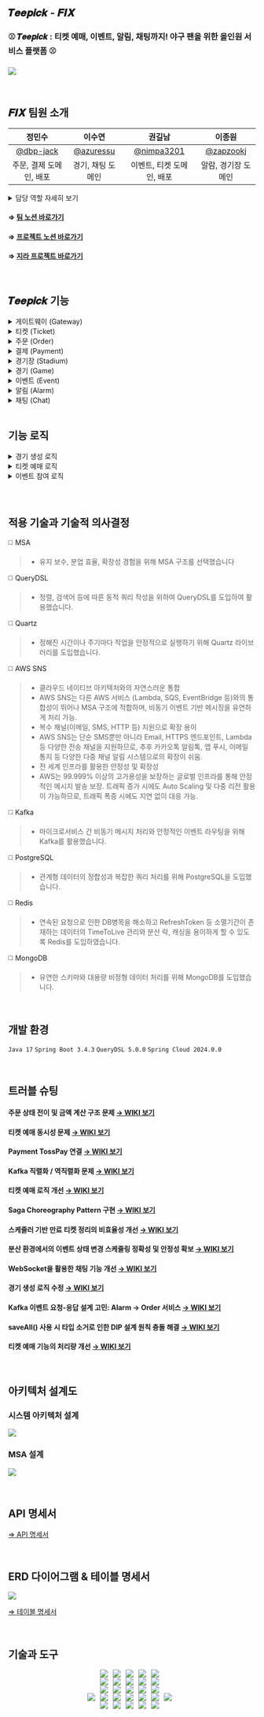 ## 𝑻𝒆𝒆𝒑𝒊𝒄𝒌 - 𝑭𝑰𝑿
### ⚾ 𝑻𝒆𝒆𝒑𝒊𝒄𝒌 : 티켓 예매, 이벤트, 알림, 채팅까지! 야구 팬을 위한 올인원 서비스 플랫폼 ⚾
![](https://velog.velcdn.com/images/azuressu/post/1973361b-56a5-4938-a5dc-9d5c68c8fcec/image.png)

<br>

## 𝑭𝑰𝑿 팀원 소개
|정민수|이수연|권길남|이종원|
|:----:|:----:|:----:|:----:|
|[@dbp-jack](https://github.com/dbp-jack)|[@azuressu](https://github.com/azuressu)|[@nimpa3201](https://github.com/nimpa3201)|[@zapzookj](https://github.com/zapzookj)|
|주문, 결제 도메인, 배포|경기, 채팅 도메인|이벤트, 티켓 도메인, 배포|알람, 경기장 도메인|

<details>
<summary>담당 역할 자세히 보기</summary>
<div markdown="1">  

  - 정민수
  
    - 프로젝트 기획 및 관리
      - 프로젝트 전반의 일정 수립 및 관리
      - 주간 회의 주최 및 진행, 진행 상황 점검
      - 팀원들의 다양한 의견 수렴 및 피드백 반영
      - JIRA 셋팅과 백로그/스프린트 관리를 주도하고, Slack 연동을 통해 커밋·PR 알림을 실시간 공유하며 개발 관리를 효율화

    - 주문 도메인
      - 주문 비즈니스 로직 설계 및 생성 처리 로직 구현
      - Kafka 기반 이벤트 흐름 설계(주문 상태 변경 처리)
      - 주문 취소 처리 로직 구현
      - 주문 생성 실패에 대한 보상 트랜잭션 처리
      - JPA 기반 주문 CRUD 구현
      - 주문-결제 연계 처리 설계 및 구현

    - 결제 도메인
      - 결제 비즈니스 로직 설계 및 결제 승인 처리 로직 구현
      - Kafka 기반 이벤트 연동    
      - 결제 상태 검증 및 중복 방지 처리
      - 결제 실패 처리 보상 트랜잭션 구현
      - 결제 실패에 따른 주문 보상 트랜잭션 처리
      - 결제 취소에 따른 주문 연계 처리 및 로직 구현 
      - Toss Payment API 연동
      - Kafka 성능 및 부하 테스트용 모킹 구현

    - 배포
      - AWS Cloud 활용해 인프라 배포환경 구축
      - VPC Network 환경 구성
      - ECR Repository 구성
      - ECS(Fargate)기반 클러스터 및 서비스 구축
      - Dockerfile 작성 및 Image Build

    - CI / CD 파이프라인 구축
      - GitHub Actions를 사용하여 코드 푸시 및 PR 생성 시 자동으로 빌드, 테스트 수행.
    
  
  
- 이수연
  - 프로젝트 일정 관리
    - 전체적인 프로젝트 일정을 파악하여 프로젝트 진행 및 관리에 기여
    - 매일 데일리 스크럼을 기록하여 팀원 간 작업 현황과 계획 공유 및 프로젝트 진행 상황 관리
    - 기능 설계 및 시스템 흐름의 문서화를 통해 팀 내 기술 공유 및 협업 생산성 향상에 기여

  - 경기 도메인 구현
    - 경기 정보 기본 CRUD API 구현
    - 경기 생성 시, 각각 Alarm과 Chat 서비스로 이벤트 전파
        - 기존 Feign 기반 동기 방식에서 Kafka 기반 이벤트 전파 처리로 변경하여 평균 응답 시간 약 28% 감소
        - 또한, 메시지 유실 방지를 위해 outbox 테이블에 저장하고, 별도 스케줄러를 통하여 이벤트 전파 후 이벤트 상태 전환 처리

  - 대기열 시스템
    - Redis Sorted Set 기반의 대기열 기능 구현
        - 사용자 입장 순서대로 토큰 발급 후 대기열에 저장하여 순서 관리
     - WebSocket 기반 대기 번호 전송
        - 대기하고 있는 사용자를 대상으로 WebSocket 연결을 통해 연결 상태를 감지하고, 변화하는 대기 번호를 전송
  
  - 실시간 채팅 기능 구현
      - WebSocket 기반 채팅 기능 구축
          - 실시간 채팅 기능 구현을 위한 WebSocket 도입
          - WebSocketHandler 커스터마이징을 통해 사용자 메시지를 수신하며, 경기별로 채팅방을 분리하여 메시지 라우팅 구현
      - Kafka 기반 메시지 브로커 연동
        - 채팅 메시지를 Kafka Producer로 발행, Kafka Consumer가 메시지를 다시 브로드캐스트
        - 분산된 환경에서도 안정적으로 메시지를 전달하고, 확장성을 확보
     - 사용자 닉네임 기반 표시
        - 로그인 한 사용자의 닉네임이 표시되도록 WebSocket Intercepter 구현
    - Gateway WebSocket Filter 적용

  - JMeter 기반 성능 테스트 수행
    - 티켓 예매 로직의 처리량 비교 테스트
       - Feign → Redis → Kafka 로 점진적으로 로직을 개선하는 과정마다 테스트 수행
       - 이를 통해 처리량은  약 81% 증가하였으며, 평균 응답 시간은 약 83% 감소하였음을 확인
    - 채팅 메시지 브로커 성능 테스트
       - Redis Pub/Sub 방식과 Kafka 방식의 성능 테스트를 통해 수치를 비교하고, 비교적 안정적인 Kafka 방식을 채택
  
  
  
- 권길남
  - 경기장 도메인 구현
    - 도메인 중심 설계(Domain-Driven Design) 적용
      - Stadium, Seat를 도메인 모델로 명확히 분리하여 책임 기반의 객체 설계 수행.
      - Stadium, Seat은 각각의 독립적인 도메인 개체로서 도메인 로직을 내장하고, 엔티티 간 연관관계는 Stadium → Seat 단방향 Aggregate Root 형태로 설계

    - 복합 인덱스를 통한 구역별 좌석 조회 성능 최적화
      - @Table(indexes = { @Index(name = "idx_seat_stadium_section", columnList = "stadium_id, section") })을 통해 좌석 테이블에 복합 인덱스 구성.
      - stadiumId + section 조건으로 좌석을 조회할 경우 인덱스 Range Scan이 작동하여 조회 성능을 대폭 향상시킴.

    - 캐시를 활용한 정적 데이터 응답 최적화
      - 좌석 구역 정보(SeatSection.name()) 및 팀명 기반 경기장 정보(StadiumName.fromTeamName(teamName)) 조회 시 각각 @Cacheable("seatSectionsCache"), @Cacheable("stadiumInfoCache") 캐시 적용.
      - Redis 기반 캐시 적용을 통해 반복 요청에 대한 DB I/O 비용을 줄이고 응답 속도 개선.

  - 알림 도메인 구현
      - Kafka 기반 메시지 소비 구조 설계
        - 도메인 간 결합도를 최소화하기 위해 알림 발송 트리거는 Kafka 이벤트 기반으로 설계.
  	  - RedisIdempotencyChecker를 적용하여 메시지 중복 수신 방지
    - 멀티 이벤트 소비자 구조 적용
  	  - 경기 하루 전 알림: AlarmService가 매일 자정 실행되는 Scheduler에서 Kafka 이벤트 발행 → Order 서비스에서 userId 목록을 응답
      - 예매 완료 알림: Order 서비스에서 Kafka 이벤트 발행 → 알림 서비스가 소비 후 SNS 전송.
      - 이벤트 당첨자 알림: Event 서비스에서 당첨자 ID 리스트 포함 Kafka 이벤트 발행 → 수신 후 당첨 축하 메시지 개별 발송.
    - 유저 정보 조회를 위한 동기 통신 구조 구성
      - 알림 발송 시 수신자의 전화번호가 필요하므로, user-service와의 연동을 위해 @FeignClient를 활용한 비동기 HTTP API 호출 구현.

  - 성능 및 부하 테스트 (nGrinder 기반)
      - nGrinder를 이용한 API 부하 테스트 수행
        - 예매 요청, 알림 발송 등 주요 API의 초당 요청 처리량(RPS) 측정
        - 예매 요청, 알림 발송 등 성능 병목이 우려되는 주요 API를 대상으로 부하 테스트를 수행
        - Groovy 기반 nGrinder 스크립트를 작성하여 테스트 흐름 구성
        - 사용자 인증 → 티켓 예매 요청 → 응답 코드/시간 검증까지 포함된 시나리오 구성
        - TestRunner.groovy 내부에 Think Time, Loop, Assertion 설정을 통해 실제 사용자 행위에 근접하게 시뮬레이션
      - 테스트 환경은 로컬 환경 및 컨테이너 기반으로 분리
        - nGrinder Controller/Agent를 도커 및 로컬 양쪽에 배포하여 테스트 다각화.
      - 테스트 수행 항목
        - 사용자 수 증가에 따른 TPS(RPS), 응답 시간, 에러율 측정
        - 50명, 100명, 200명 등 가상의 동시 사용자 수 조절을 통해 최대 처리 임계점 파악
        - Throughput(처리량), Error Rate, 평균/최대 응답 시간 지표 수집
 
- 이종원
  - 이벤트 도메인 구현
    - 포인트 시스템과 연동되는 이벤트 생성 및 조회, 사용자의 포인트 기반 응모 처리(이벤트 기반 분산 트랜잭션 포함), 당첨자 선정 등 이벤트 라이프 사이클 전반의 기능 구현
    - Quartz(클러스터링, 동적 트리거)를 활용한 스케줄러
       - 분산 환경에서도 이벤트 시작/종료 시점에 맞춰 상태를 정확하고 안정적으로 자동 변경하는 스케줄링 기능 구현

  - 티켓 도메인
    - 티켓 예매 시 락 적용으로 데이터 일관성 유지
      - Redisson MultiLock을 적용하여 여러 좌석의 동시성 티켓 예매 시 레이스 컨디션 방지
	
    - Kafka기반 비동기 이벤트 전파
      - 상태 변경 시 이벤트 발행 및 다른 도메인의 이벤트 및 보상 트랜잭션 이벤트를 수신하여 타 서비스와의 느슨하고 안정적인 결합 구현  
    - 티켓 예매 API 요청과 비동기 작업 큐 분리로 처리량 극대화
      - REST API 응답은 즉시 완료, 실제 비즈니스 로직은 Kafka Consumer에서 비동기 처리
      - 파티션 + Concurrency 병렬 처리로 대용량 트래픽 환경에서도 안정적 처리 보장
   - Redis Keyspace Notifications를 활용한 미결제 티켓 자동 정리
     - Redis TTL 만료 이벤트를 구현하여 자동으로 미결제 티켓 정리
     - 별도 스케줄러 없이 실시간 데이터 정리 구현

  - ELK를 활용한 로깅 및 모니터링
    - 로그 수집 정책 수립
      - 로그 레벨별(INFO/WARN/ERROR) 수집 기준 정의 및 JSON 포맷 표준화
    - 애플리케이션 코드 레벨 로그 구성
      - @Slfj4를 사용해 도메인 별 핵심 기능의 로그 작성
      - Logback + p6spy 설정으로 애플리케이션 로그 표준화
      - MDC를 활용해 분산 트랜잭션 추적성 확보
    - ELK 스택 및 Metricbeat 기반 파이프라인 구축
      - FluentD로 로그, Metricbeat로 매트릭 데이터 수집 및 Elasticsearch 저장
      - Logstash를 활용한 로그 필터링 및 가공
      - Kibana 대시보드를 통해 실시간 로그 검색 및 모니터링 시각화
  
</div>
</details>


#### ⇒ [팀 노션 바로가기](https://www.notion.so/teamsparta/9-FIX-1c82dc3ef51481bdaaf6ecf9f501164c)
#### ⇒ [프로젝트 노션 바로가기](https://www.notion.so/9-1e42dc3ef5148051a3e8ee1fbdcff070?pvs=25)
#### ⇒ [지라 프로젝트 바로가기](https://jira.external-share.com/issue/3debbd45-19d2-4f6a-b865-47bb218c1d37)

<br>

## 𝑻𝒆𝒆𝒑𝒊𝒄𝒌 기능
<details>
<summary>게이트웨이 (Gateway)</summary>
<div markdown="1">

- JWT 검증
  - 사용자의 요청이 들어오면, Header에 담긴 JWT를 검증하는 역할
  - Access Token의 검증을 통해 사용자의 인증 여부를 확인하고, 
각 서비스에서는 사용자 서비스 호출 없이 검증이 통과된 정보를 통해
사용자 정보 사용 가능

</div>
</details>


<details>
<summary>티켓 (Ticket)</summary>
<div markdown="1">

- 비동기 티켓 예매 처리
  - **Kafka 기반 요청 분리** : 사용자의 예매 요청 접수 시, 실제 처리 로직을 즉시 실행하는 대신 Kafka의 토픽으로 이벤트를 발행한 뒤 빠르게 응답을 반환, 예매 처리는 별도의 Worker를 통해 처리
  - **파티셔닝 및 병렬 처리** : 경기 Id와 좌석 Id를 파티션 키로 사용하여 특정 좌석에 대한 요청은 순서를 보장하며 서로 다른 좌석에 대한 요청은 Kafka의 여러 파티션으로 분산, 다중 Consumer 스레드가 각 파티션의 메시지를 병렬로 처리하여 시스템의 처리량 극대화
  
- 원자적 예매 보장 및 동시성 제어
  - **분산 락 (Redisson MultiLock)** : 비동기 처리 환경에서도 여러 좌석을 한 번에 예매하는 요청의 원자성을 보장하기 위해, MultiLock 사용.
  - **다중 중복 체크** : 락 획득 후, 캐시 조회와 DB 조회를 통해 해당 좌석의 예매/판매 여부를 이중으로 검증하여 중복 예매를 철저히 방지

- 예약 후 미결제 티켓 자동 정리
  - **Redis Keyspace Notification 활용** : 티켓 예매 시 생성되는 캐시 데이터의 TTL을 3분으로 설정
  - **만료 이벤트 기반 삭제** : Redis 키가 TTL 만료로 삭제될 때 발생하는 이벤트를 KeyExpiredListener가 감지
  - **DB 정리** : 만료된 ticketId에 해당하는 티켓을 정확한 시점에 삭제.

- 예약 후 미결제 티켓 자동 정리
  - **이벤트 발행** : 티켓 상태 변경 시 관련 이벤트를 Kafka 토픽으로 발행하여 다른 서비스와 정보를 동기화
    - TICKET_RESERVED : 최종 예매 성공 시 Order Service로 발행 (주문 생성 요청)
    - TICKET_SOLD : 결제 완료 후 Game Service로 발행 (잔여 좌석 수 차감)
    - TICKET_CANCELLED : 주문 취소 시 Game Service로 발행 (잔여 좌석 수 복구)
    - TICKET_RESERVATION_SUCCEEDED / FAILED : 비동기 예매 처리 최종 결과 발행
  - **이벤트 구독 및 처리** : 다른 서비스에서 발행된 이벤트를 구독하여 티켓 상태 업데이트 및 보상 트랜잭션 수행
    - ORDER_COMPLETED : 결제 완료 시 티켓 상태를 SOLD로 변경
    - ORDER_CANCELLED : 주문 취소 시 티켓 상태를 CANCELLED로 변경
    - ORDER_CREATION_FAILED / ORDER_COMPLETIONFAILED : Saga 패턴 실패 시 티켓 삭제 등 보상 트랜잭션 처리
  
</div>
</details>


<details>
<summary>주문 (Order)</summary>
<div markdown="1">

- 비동기 주문 생성 및 처리
  - **Kafka 기반 주문 요청 분리**
    - 사용자의 주문 요청(Order Create API) 수신 시, 즉시 주문 데이터를 저장하고 Kafka `order-created-topic`으로 이벤트 발행.
    - 결제 서비스 등 후속 처리는 Kafka 이벤트를 통해 비동기로 연계.
    - 빠른 사용자 응답 반환과 비즈니스 로직 분산 처리 동시 달성.
  - **이벤트 기반 주문 생성 흐름**
    - `TICKET_RESERVED` 수신 → 주문 생성
    - 주문 생성 완료 후 `ORDER_CREATED` 이벤트 발행하여 결제 프로세스 트리거.
- 주문 상태 관리 및 중복 이벤트 처리 방지
  - **기반 전이(Order Status Transition)**
    - 주문은 명시적 상태(`CREATED`,`COMPLETED`,`CANCELLED`)를 가진다.
    - Kafka 이벤트 수신 시 상태 전이를 철저히 제어하여 중복 처리 및 비정상 전이를 방지.
  - **상태별 트랜잭션 보호**
    - 이미 완료된(COMPLETED) 주문에 대해서는 중복 이벤트 처리 방지.
    - 상태 변경은 트랜잭션 내에서 수행하여 원자성 확보.
- 금액 계산 및 일관성 보장
  - **ticket-reserved 이벤트 기반 총 금액(totalPrice) 계산**
    - ticket-service에서 발행하는 `ticketId`, `price` 정보를 기반으로 주문의 총합 계산.
    - 외부 API 호출(FeignClient) 없이 Kafka Payload만으로 금액 일관성 확보.
  - **주문 생성 시 필수 데이터 검증**
    - ticketIds, totalPrice 등이 유효한 경우에만 주문 진행.
- SAGA기반 주문/결제 완료 플로우
  - **결제 서비스 연동 (Kafka Saga)**
    - `ORDER_CREATED` 발행 → payment-service가 수신 후 결제 시도.
    - 결제 성공 시 `PAYMENT_COMPLETED` 이벤트 수신 → 주문 상태를 `COMPLETED`로 변경.
    - 결제 실패 시 `PAYMENT_COMPLETION_FAILED` 수신 → 주문 상태를 `FAILED`로 변경 및 보상 로직 트리거.
  - **이벤트 기반 동기화 및 상태 반영**
    - 결제 결과에 따라 주문 상태를 실시간으로 반영하고, 알림 연동을 위한 추가 이벤트 발행.
- 보상 트랜잭션 및 실패 복구
  - **보상 트랜잭션 처리**
    - 결제 실패, 주문 생성 실패 등 다양한 장애 상황 발생 시 Kafka 보상 이벤트(`ORDER_CREATION_FAILED`, `ORDER_COMPLETION_FAILED`) 발행.
    - 티켓 반환, 주문 취소, 잔여 좌석 복구 등 후속 보상 트랜잭션을 자동 수행.
  - **이벤트 실패 대비 DLT 준비 계획**
    - 향후 Kafka Dead Letter Topic(DLT) 적용하여 실패 이벤트 이관 및 재처리 체계 구축 예정.

</div>
</details>



<details>
<summary>결제 (Payment)</summary>
<div markdown="1">

- 비동기 결제 요청 및 처리
  - **Kafka 기반 비동기 결제 요청**
    - order-service가 발행한 `ORDER_CREATED` 이벤트를 구독하여 결제 시도 시작
    - 결제 로직을 비동기로 수행하고, 빠른 응답성과 확장성 확보
  - **Mock 결제 흐름 (백엔드용)**
    - 테스트 및 내부 백엔드 흐름에서는 실제 결제 없이 Mock 결제 처리
    - `PaymentEventProcessor`를 통해 주문 금액, 티켓 수량 기반 모킹 성공/실패 처리
  
- Toss Payment API 연동 (프론트 연동용)
  - **Toss API 실결제 흐름 연동**
    - 프론트단 Checkout 결제 성공 후, 백엔드 `PaymentConfirmController`를 통해 Toss API에 최종 결제 승인(confirm) 요청.
    - 승인 성공 시 결제 완료 처리, 실패 시 적절한 오류 처리 및 복구.
  - **프론트-백엔드 연동 구조**
    - 프론트 Success URL → 백엔드 Confirm API → Toss 승인 → 결제 성공 이벤트 발행
  - **TossPayment 엔티티 저장**
    - Toss 결제 성공/실패 데이터는 TossPayment 테이블에 저장하여 기록 관리
  - 프론트 흐름과 백엔드 흐름이 완벽히 독립/병행 운영
  
- 결제 상태 관리 및 일관성 확보
  - **Kafka 이벤트 기반 결제 완료 처리**
    - 결제 성공 시 `PAYMENT_COMPLETED` 이벤트 발행
    - 결제 실패 시 `PAYMENT_COMPLETION_FAILED` 이벤트 발행하여 주문 서비스에 상태 반영 요청
  
- 보상 트랜잭션 처리
  - **결제 실패 보상 흐름 구축**
  	- Mock 결제 실패, Toss API 승인 실패 등 다양한 실패 케이스 대응
	- 결제 실패 시 Kafka를 통해 주문 서비스에 주문 취소/보상 트랜잭션 트리거
	- ticket-service에도 필요한 경우 좌석 반환 요청

- Kafka 이벤트 발행 및 구독  
  - **Kafka 발행**
    - `payment-completed-topic` : 결제 성공 시 발행
    - `payment-completion-failed-topic` : 결제 실패 시 발행
    - `payment-cancelled-topic` : 결제 취소 시 발행
  - **Kafka 구독**
    - `order-created-topic` : 주문 생성 수신 후 결제 시도
    - `order-cancelled-topic` : 주문 취소 시 결제 취소 처리
  - **Kafka 멱등성 처리**
    - Redis 기반 멱등성 체크 적용하여 중복 메시지 소비 방지.
  
- 결제 취소 기능
  - **사용자 결제 취소 처리**
    - 결제 완료 이후에도 사용자가 요청하면 결제 취소 가능.
    - Toss API의 결제 취소(cancel) API 호출 및 TossPayment 업데이트.
  - **PaymentCancelController 구성**
    - 결제 취소 요청 API 제공 → Toss 결제 취소 → Kafka로 `PAYMENT_CANCELLED` 이벤트 발행.
  결제 완료 이후에도 유연한 주문 취소/환불 가능.
  
</div>
</details>

<details>
<summary>경기장 (Stadium)</summary>
<div markdown="1">

- 좌석 및 경기장 정보 조회 최적화
  - 좌석 섹션 목록 조회
    - Enum 타입 `SeatSection`을 기반으로 좌석 섹션명 리스트를 반환  
    	→ 프론트엔드에서 동적 폼 구성 시 사용 가능     
  	- 불변 데이터 특성상, `@Cacheable("seatSectionsCache")`를 통해 캐싱 처리  
    	→ 애플리케이션 레벨 캐시로 DB 접근 불필요, 응답 속도 향상 
  - 팀명 기반 경기장 조회
	- 다른 도메인(예: 경기 도메인)에서 팀명을 기반으로 경기장 정보 요청 가능
	- `StadiumName.fromTeamName(teamName)` 호출을 통해 `StadiumName` Enum 생성
	    → 도메인 모델 내부 일관성 유지
	- 조회 결과는 `StadiumFeignResponse`로 반환하여 외부 도메인에 전달
	- `@Cacheable("stadiumInfoCache")` 적용
	    → 동일 팀명 요청 시, DB 접근 없이 응답 가능
  - 구역별 좌석 목록 조회 성능 최적화
	- `Seat` 테이블에 복합 인덱스 `idx_seat_stadium_section` 설정
	    → `stadium_id`, `section` 컬럼을 조건으로 하는 조회 쿼리에서 **Index Range Scan** 활용 가능
    - 좌석 단건 조회가 아닌 **리스트 기반 조회**의 성능 병목을 해결함
  
  
- FeignClient를 활용한 서비스 간 통신
  - 경기장 정보 제공 (Stadium → 경기/티켓 도메인)
	- 외부 도메인(경기, 티켓 등)에서 팀명으로 경기장 정보를 요청할 수 있도록 공개된 API 제공
	- 내부적으로 `StadiumName.fromTeamName(teamName)`을 통해 도메인 객체 생성
  - **구역별 좌석 정보 제공 (Stadium → 티켓 도메인)**
	- 티켓 도메인에서, 특정 경기장의 구역별 좌석 정보를 요청
	- 요청 시 전달받은 `stadiumId`와 `section`을 기반으로 좌석 리스트 조회

- 경기장 등록 및 좌석 구성
  - 사용자는 경기장 이름과 좌석 목록을 포함한 정보를 등록 가능
  - 각 좌석은 `Seat.createSeat`를 통해 생성되며, `stadium.addSeat`로 연관 설정
  
- 경기장 정보 조회
  - 특정 경기장 ID 기반으로 상세 조회 가능
  - 전체 경기장 목록을 페이징 처리하여 조회 (커스텀 `PageResponseDto` 사용)
  - 경기장 이름 기준 검색 기능 제공 (`StadiumQueryRepository` 사용)

</div>
</details>

<details>
<summary>경기 (Game)</summary>
<div markdown="1">

- 경기장 정보 검증
  - **FeignClient** 및 **Redis Caching** 을 활용하여 경기장 정보를 검증
    - 초반 Feign 요청 이후 저장되는 Cache 정보를 통해 검증 속도 개선
  - 홈 팀에 맞는 경기장의 정보를 검증하고 가져와 경기 정보 생성

- Kafka를 활용한 이벤트 발행
  - 경기가 생성되고 나면, 경기에 대한 정보를 각각 Alarm, Chat으로 Kafka 이벤트를 통해 발행
    - 초반 Feign 기반 통신에서 Kafka로 전환하였고,
    이후 메시지 유실 방지를 위한 Outbox 테이블 도입 
  
- 예매 대기열 관리
  - Redis
    - Redis Sorted Set 구조를 활용하여 유저의 대기 순서를 정렬하고 관리
    - 사용자 요청 기반으로 대기열 진입 처리
  - WebSocket을 통한 실시간 대기 번호 전송
    - 입장 대기 중인 사용자에게 WebSocket으로 실시간 대기 번호 전송
    - 입장 가능 상태가 되면 통지하여 페이지 전환 유도
  
</div>
</details>

<details>
<summary>이벤트 (Event)</summary>
<div markdown="1">

- 포인트 기반 이벤트 응모 및 관리
  - 사용자는 보유 포인트를 사용하여 특정 이벤트에 응모 가능
  - 이벤트의 검색 및 응모 내역 조회
- Kafka 기반 이벤트 발행
  - 사용자의 이벤트 응모 시, 포인트 차감 이벤트를 발행
  - 포인트 차감 결과에 따라 발생하는 이벤트를 구독하여 보상 트랜잭션 처리
- Quartz를 통한 이벤트 시작/종료 처리
  - DB JobStore 및 동적 트리거를 활용하여 이벤트 기간에 맞춰 이벤트의 시작 및 종료 처리
  - Quartz의 클러스터링 모드를 활용하여 서버의 스케일 아웃에도 안정적인 스케줄 기능
  - 이벤트의 생성 및 업데이트 시 동적으로 Job을 등록하여 각 이벤트에 맞는 동적인 스케줄링 처리
  
</div>
</details>

<details>
<summary>알림 (Alarm)</summary>
<div markdown="1">

- AWS SNS 기반 SMS 발송
  - 알림 전송은 AWS SNS(`software.amazon.awssdk.services.sns.SnsClient`) 기반으로 처리
  - `sendSns(String rawPhoneNumber, String message)` 메서드에서 `PublishRequest`를 구성
  - 발신 성공 시 `messageId` 로깅, 실패 시 `SnsException` 로깅 및 예외 발생 처리
  - 전화번호는 `+82` 형식으로 표준화 (`formatPhoneNumber` 메서드에서 변환 처리)

- 예매 완료 시 알림 전송
  - `order-service`에서 예매 완료 이벤트 발생 시, Kafka 통해 알림 이벤트 수신
        → 알림 서비스는 해당 이벤트를 소비하여 **유저에게 알림 메시지 발송**

  - 수신된 userId에 대해 `UserClient.getPhoneNumber(userId)` 호출로 전화번호 조회
        → `@FeignClient`를 사용한 user-service 연동 구조

  - 전화번호 조회 후 `sendSns()`를 통해 메시지 발송

- 경기 하루 전 알림 발송
  - `GameAlarmSchedule` 테이블에서 **내일 경기면서 아직 전송되지 않은 알림 정보만 조회**
  - 알림 대상 경기 ID마다 Kafka를 통해 알림 요청 이벤트 발행
  - 예약 스케줄링은 Spring Scheduler 사용

- 이벤트 당첨자 알림 전송 
  - 알람 서비스는 `EventWinnerAnnouncedConsumer`를 통해 해당 이벤트를 구독
  - 수신된 메시지에서 `winnerIds` 리스트를 순회하며 FeignClient를 통해 `user-service`에서 각 사용자 전화번호 조회 후  AWS SNS를 통해 당첨 축하 메시지 전송
  
</div>
</details>


<details>
<summary>채팅 (Chat)</summary>
<div markdown="1">

- WebSocket 기반 실시간 채팅 서버 구현
  - WebSocket 실시간 채팅 서버
    - Spring WebSocketHandler를 상속하여 사용자 간 채팅을 실시간으로 처리
    - 채팅방은 경기(gameId) 기준으로 나뉘며, 각 경기별로 분리된 채팅 세션 유지

  - Kafka 기반 메시지 브로커 도입
    - 기존의 WebSocket 내 직접 처리 구조에서 Kafka로 메시지 송수신 구조 변경
    - 메시지를 Kafka에 발행하고, Consumer를 통해 브로드캐스트 처리

  - 사용자 식별 및 닉네임 처리
    - 사용자 ID 대신 닉네임 기반으로 채팅 메시지를 표시
    - 서버 메시지는 별도 타입으로 처리하여 구분 가능

</div>
</details>

<br>

## 기능 로직
<details>
<summary>경기 생성 로직</summary>
<div markdown="1">

![image (8)](https://github.com/user-attachments/assets/db58ee88-7190-4174-b563-a6ada2752b88)

</div>
</details>

<details>
<summary>티켓 예매 로직</summary>
<div markdown="1">

![image_(6)](https://github.com/user-attachments/assets/0176dc13-0bba-4d32-a224-b0fed2d3b5e8)

</div>
</details>


<details>
<summary>이벤트 참여 로직</summary>
<div markdown="1">
	
![image_(7)](https://github.com/user-attachments/assets/dc93e99d-6c68-484a-ae39-4cfd6b8e03ef)

</div>
</details>

### 



<br>


## 적용 기술과 기술적 의사결정

◻️ MSA
> - 유지 보수, 분업 효율, 확장성 경험을 위해 MSA 구조를 선택했습니다

◻️ QueryDSL
> - 정렬, 검색어 등에 따른 동적 쿼리 작성을 위하여 QueryDSL를 도입하여 활용했습니다.

◻️ Quartz
> - 정해진 시간이나 주기마다 작업을 안정적으로 실행하기 위해 Quartz 라이브러리를 도입했습니다.

◻️ AWS SNS
> - 클라우드 네이티브 아키텍처와의 자연스러운 통합
>  - AWS SNS는 다른 AWS 서비스 (Lambda, SQS, EventBridge 등)와의 통합성이 뛰어나 MSA 구조에 적합하며, 비동기 이벤트 기반 메시징을 유연하게 처리 가능.
> - 복수 채널(이메일, SMS, HTTP 등) 지원으로 확장 용이
>  - AWS SNS는 단순 SMS뿐만 아니라 Email, HTTPS 엔드포인트, Lambda 등 다양한 전송 채널을 지원하므로,
>추후 카카오톡 알림톡, 앱 푸시, 이메일 통지 등 다양한 다중 채널 알림 시스템으로의 확장이 쉬움.
>  - 전 세계 인프라를 활용한 안정성 및 확장성
>   - AWS는 99.999% 이상의 고가용성을 보장하는 글로벌 인프라를 통해 안정적인 메시지 발송 보장.
> 트래픽 증가 시에도 Auto Scaling 및 다중 리전 활용이 가능하므로, 트래픽 폭증 시에도 지연 없이 대응 가능.

◻️ Kafka
> - 마이크로서비스 간 비동기 메시지 처리와 안정적인 이벤트 라우팅을 위해 Kafka를 활용했습니다.

◻️ PostgreSQL
> - 관계형 데이터의 정합성과 복잡한 쿼리 처리를 위해 PostgreSQL을 도입했습니다.

◻️ Redis
> - 연속된 요청으로 인한 DB병목을 해소하고 RefreshToken 등 소멸기간이 존재하는 데이터의 TimeToLive 관리와 분산 락, 캐싱을 용이하게 할 수 있도록 Redis를 도입하였습니다.

◻️ MongoDB
> - 유연한 스키마와 대용량 비정형 데이터 처리를 위해 MongoDB를 도입했습니다.


<br>

## 개발 환경

`Java 17` `Spring Boot 3.4.3` `QueryDSL 5.0.0` `Spring Cloud 2024.0.0`

<br>

## 트러블 슈팅

#### 주문 상태 전이 및 금액 계산 구조 문제 [→ WIKI 보기](https://github.com/FINAL-SPARTA/SPARTA-FINAL-PROJECT/wiki/%5BTrouble-Shooting%5D-%EC%A3%BC%EB%AC%B8-%EC%83%81%ED%83%9C-%EC%A0%84%EC%9D%B4-%EB%B0%8F-%EA%B8%88%EC%95%A1-%EA%B3%84%EC%82%B0-%EA%B5%AC%EC%A1%B0-%EB%AC%B8%EC%A0%9C)
#### 티켓 예매 동시성 문제 [→ WIKI 보기](https://github.com/FINAL-SPARTA/SPARTA-FINAL-PROJECT/wiki/%5BTrouble-Shooting%5D-%ED%8B%B0%EC%BC%93-%EC%98%88%EB%A7%A4-%EB%8F%99%EC%8B%9C%EC%84%B1-%EB%AC%B8%EC%A0%9C)
#### Payment TossPay 연결 [→ WIKI 보기](https://github.com/FINAL-SPARTA/SPARTA-FINAL-PROJECT/wiki/%5BTrouble-Shooting%5D-Payment-TossPay-%EC%97%B0%EA%B2%B0)
#### Kafka 직렬화 / 역직렬화 문제 [→ WIKI 보기](https://github.com/FINAL-SPARTA/SPARTA-FINAL-PROJECT/wiki/%5BTrouble-Shooting%5D-Kafka-%EC%A7%81%EB%A0%AC%ED%99%94---%EC%97%AD%EC%A7%81%EB%A0%AC%ED%99%94-%EB%AC%B8%EC%A0%9C)
#### 티켓 예매 로직 개선 [→ WIKI 보기](https://github.com/FINAL-SPARTA/SPARTA-FINAL-PROJECT/wiki/%5BTrouble-Shooting%5D-%ED%8B%B0%EC%BC%93-%EC%98%88%EB%A7%A4-%EB%A1%9C%EC%A7%81-%EA%B0%9C%EC%84%A0)
#### Saga Choreography Pattern 구현 [→ WIKI 보기](https://github.com/FINAL-SPARTA/SPARTA-FINAL-PROJECT/wiki/%5BTrouble-Shooting%5D-Saga-Choreography-Pattern-%EA%B5%AC%ED%98%84)
#### 스케줄러 기반 만료 티켓 정리의 비효율성 개선 [→ WIKI 보기](https://github.com/FINAL-SPARTA/SPARTA-FINAL-PROJECT/wiki/%5BTrouble-Shooting%5D-%EC%8A%A4%EC%BC%80%EC%A4%84%EB%9F%AC-%EA%B8%B0%EB%B0%98-%EB%A7%8C%EB%A3%8C-%ED%8B%B0%EC%BC%93-%EC%A0%95%EB%A6%AC%EC%9D%98-%EB%B9%84%ED%9A%A8%EC%9C%A8%EC%84%B1-%EA%B0%9C%EC%84%A0)
#### 분산 환경에서의 이벤트 상태 변경 스케줄링 정확성 및 안정성 확보 [→ WIKI 보기](https://github.com/FINAL-SPARTA/SPARTA-FINAL-PROJECT/wiki/%5BTrouble-Shooting%5D-%EB%B6%84%EC%82%B0-%ED%99%98%EA%B2%BD%EC%97%90%EC%84%9C%EC%9D%98-%EC%9D%B4%EB%B2%A4%ED%8A%B8-%EC%83%81%ED%83%9C-%EB%B3%80%EA%B2%BD-%EC%8A%A4%EC%BC%80%EC%A4%84%EB%A7%81-%EC%A0%95%ED%99%95%EC%84%B1-%EB%B0%8F-%EC%95%88%EC%A0%95%EC%84%B1-%ED%99%95%EB%B3%B4)
#### WebSocket을 활용한 채팅 기능 개선 [→ WIKI 보기](https://github.com/FINAL-SPARTA/SPARTA-FINAL-PROJECT/wiki/%5BTrouble-Shooting%5D-WebSocket%EC%9D%84-%ED%99%9C%EC%9A%A9%ED%95%9C-%EC%B1%84%ED%8C%85-%EA%B8%B0%EB%8A%A5-%EA%B0%9C%EC%84%A0)
#### 경기 생성 로직 수정 [→ WIKI 보기](https://github.com/FINAL-SPARTA/SPARTA-FINAL-PROJECT/wiki/%5BTrouble-Shooting%5D-%EA%B2%BD%EA%B8%B0-%EC%83%9D%EC%84%B1-%EB%A1%9C%EC%A7%81-%EC%88%98%EC%A0%95)
#### Kafka 이벤트 요청-응답 설계 고민: Alarm → Order 서비스 [→ WIKI 보기](https://github.com/FINAL-SPARTA/SPARTA-FINAL-PROJECT/wiki/%5BTrouble-Shooting%5D-Kafka-%EC%9D%B4%EB%B2%A4%ED%8A%B8-%EC%9A%94%EC%B2%AD%E2%80%90%EC%9D%91%EB%8B%B5-%EC%84%A4%EA%B3%84-%EA%B3%A0%EB%AF%BC:-Alarm-%E2%86%92-Order-%EC%84%9C%EB%B9%84%EC%8A%A4)
#### saveAll() 사용 시 타입 소거로 인한 DIP 설계 원칙 충돌 해결 [→ WIKI 보기](https://github.com/FINAL-SPARTA/SPARTA-FINAL-PROJECT/wiki/%5BTrouble-Shooting%5D-saveAll()-%EC%82%AC%EC%9A%A9-%EC%8B%9C-%ED%83%80%EC%9E%85-%EC%86%8C%EA%B1%B0%EB%A1%9C-%EC%9D%B8%ED%95%9C-DIP-%EC%84%A4%EA%B3%84-%EC%9B%90%EC%B9%99-%EC%B6%A9%EB%8F%8C-%ED%95%B4%EA%B2%B0)
#### 티켓 예매 기능의 처리량 개선 [→ WIKI 보기](https://github.com/FINAL-SPARTA/SPARTA-FINAL-PROJECT/wiki/%5BTrouble-Shooting%5D-%ED%8B%B0%EC%BC%93-%EC%98%88%EB%A7%A4-%EA%B8%B0%EB%8A%A5%EC%9D%98-%EC%B2%98%EB%A6%AC%EB%9F%89-%EA%B0%9C%EC%84%A0)



<br>

## 아키텍처 설계도

### 시스템 아키텍처 설계

![](https://velog.velcdn.com/images/azuressu/post/73b640c4-51fa-4b2e-aa6c-282418588243/image.png)

### MSA 설계

![](https://velog.velcdn.com/images/azuressu/post/b0f39e4b-5613-4210-90bb-86821212641d/image.png)



<br>

## API 명세서

[⇒ API 명세서](https://teamsparta.notion.site/API-1e52dc3ef5148083ab23da78bec2f14a)

<br>

## ERD 다이어그램 & 테이블 명세서
![](https://velog.velcdn.com/images/azuressu/post/0d7b1f26-f221-4aaf-95f2-c1354b4b2fd0/image.png)

[⇒ 테이블 명세서](https://teamsparta.notion.site/1e52dc3ef51480f5968fe81fc25d078b)

<br>

## 기술과 도구

<div style="display: flex; justify-content: center;">
  <img src="https://img.shields.io/badge/Java-007396?&style=flat&logo=java&logoColor=white" style="margin-right: 10px;">
  <img src="https://img.shields.io/badge/Spring Boot-6DB33F?&style=flat&logo=springboot&logoColor=white" style="margin-right: 10px;">
 <img src="https://img.shields.io/badge/Spring Security-6DB33F?&style=flat&logo=springsecurity&logoColor=white" style="margin-right: 10px;">
    <img src="https://img.shields.io/badge/ApachetTomcat-F8DC75?style=flat&logo=apachetomcat&logoColor=white"style="margin-right: 10px;"/>
    <img src="https://img.shields.io/badge/Json Web Tokens-000000?style=flat&logo=jsonwebtokens&logoColor=white"style="margin-right: 10px;"/>
</div>
  
<div style="display: flex; justify-content: center;">
    <img src="https://img.shields.io/badge/Gradle-02303A?style=flat&logo=gradle&logoColor=white" style="margin-right: 10px;"/>
    <img src="https://img.shields.io/badge/PostgreSQL-4169E1?style=flat&logo=Postgresql&logoColor=white" style="margin-right: 10px;"/>
    <img src="https://img.shields.io/badge/Redis-FF4438?style=flat&logo=redis&logoColor=white" style="margin-right: 10px;"/>
    <img src="https://img.shields.io/badge/MongoDB-47A248?style=flat&logo=mongodb&logoColor=white" style="margin-right: 10px;"/>
    <img src="https://img.shields.io/badge/Apache%20Kafka-231F20?style=flat&logo=apachekafka&logoColor=white" style="margin-right: 10px;"/>
</div>


<div style="display: flex; justify-content: center;">
    <img src="https://img.shields.io/badge/Elasticsearch-005571?style=flat&logo=elasticsearch&logoColor=white" style="margin-right: 10px;"/>
    <img src="https://img.shields.io/badge/Logstash-005571?style=flat&logo=logstash&logoColor=white" style="margin-right: 10px;"/>
    <img src="https://img.shields.io/badge/Kibana-005571?style=flat&logo=kibana&logoColor=white" style="margin-right: 10px;"/>
    <img src="https://img.shields.io/badge/Prometheus-E6522C?style=flat&logo=prometheus&logoColor=white" style="margin-right: 10px;"/>
    <img src="https://img.shields.io/badge/Fluentd-0E83C8?style=flat&logo=fluentd&logoColor=white" style="margin-right: 10px;"/>
</div>
  
  
  
<div style="display: flex; justify-content: center;"> 
    <img src="https://img.shields.io/badge/Docker-2496ED?style=flat&logo=docker&logoColor=white" style="margin-right: 10px;">
    <img src="https://img.shields.io/badge/GibHub%20Actions-2088FF?style=flat&logo=githubactions&logoColor=white" style="margin-right: 10px;">
    <img src="https://img.shields.io/badge/Amazon%20EC2-FF9900?style=flat&logo=amazonec2&logoColor=white" style="margin-right: 10px;">
    <img src="https://img.shields.io/badge/Amazon%20ECS-FF9900?style=flat&logo=amazonecs&logoColor=white" style="margin-right: 10px;">
    <img src="https://img.shields.io/badge/Amazon%20RDS-527FFF?style=flat&logo=amazonrds&logoColor=white" style="margin-right: 10px;">
    <img src="https://img.shields.io/badge/Git-F05032?style=flat&logo=git&logoColor=white" style="margin-right: 10px;">
    <img src="https://img.shields.io/badge/Github-181717?style=flat&logo=github&logoColor=white" style="margin-right: 10px;">
    
</div>
  
  
<div style="display: flex; justify-content: center;">  
  <img src="https://img.shields.io/badge/IntelliJ Idea-000000?style=flat&logo=intellijidea&logoColor=white" style="margin-right: 10px;">
  <img src="https://img.shields.io/badge/Postman-FF6C37?style=flat&logo=postman&logoColor=white" style="margin-right: 10px;">
  <img src="https://img.shields.io/badge/Jira Software-0052CC?style=flat&logo=jirasoftware&logoColor=white" style="margin-right: 10px;">
  <img src="https://img.shields.io/badge/Notion-000000?style=flat&logo=notion&logoColor=white" style="margin-right: 10px;">
  <img src="https://img.shields.io/badge/Slack-4A154B?style=flat&logo=slack&logoColor=white" style="margin-right: 10px;">

</div>

<br>
